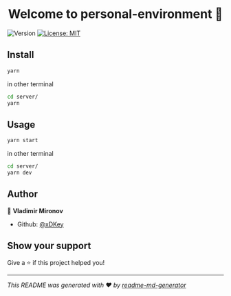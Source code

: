 <h1 align="center">Welcome to personal-environment 👋</h1>
<p>
  <img alt="Version" src="https://img.shields.io/badge/version-1.0.0-blue.svg?cacheSeconds=2592000" />
  <a href="#" target="_blank">
    <img alt="License: MIT" src="https://img.shields.io/badge/License-MIT-yellow.svg" />
  </a>
</p>

## Install

```sh
yarn
```

in other terminal

```sh
cd server/
yarn
```

## Usage

```sh
yarn start
```

in other terminal

```sh
cd server/
yarn dev
```

## Author

👤 **Vladimir Mironov**

- Github: [@xDKey](https://github.com/xDKey)

## Show your support

Give a ⭐️ if this project helped you!

---

_This README was generated with ❤️ by [readme-md-generator](https://github.com/kefranabg/readme-md-generator)_
